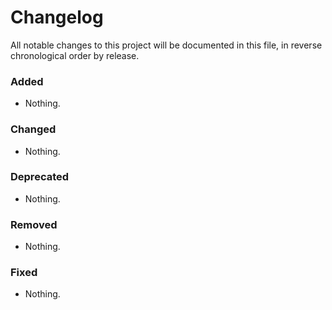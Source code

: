# Changelog

All notable changes to this project will be documented in this file, in reverse chronological order by release.

### Added

- Nothing.

### Changed

- Nothing.

### Deprecated

- Nothing.

### Removed

- Nothing.

### Fixed

- Nothing.
